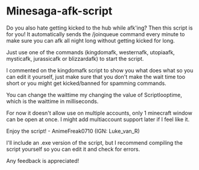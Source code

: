 # Minesaga-afk-script
Do you also hate getting kicked to the hub while afk'ing?
Then this script is for you! 
It automatically sends the /joinqueue command every minute to make sure you can afk all night long without getting kicked for long.

Just use one of the commands (kingdomafk, westernafk, utopiaafk, mysticafk, jurassicafk or blizzardafk) to start the script.

I commented on the kingdomafk script to show you what does what so you can edit it yourself, just make sure that you don't make the wait time too short or you might get kicked/banned for spamming commands.

You can change the waittime my changing the value of Scriptlooptime, which is the waittime in milliseconds.

For now it doesn't allow use on multiple accounts, only 1 minecraft window can be open at once. I might add multiaccount support later if I feel like it.

Enjoy the script! - AnimeFreak0710 (IGN: Luke_van_R)

I'll include an .exe version of the script, but I recommend compiling the script yourself so you can edit it and check for errors.

Any feedback is appreciated!
